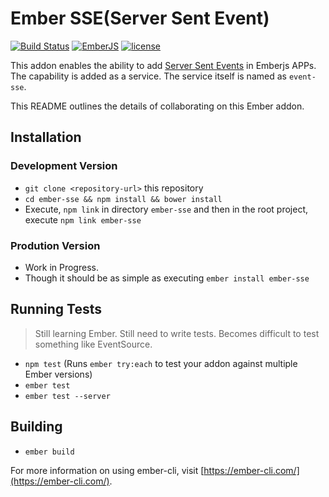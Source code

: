 # Ember SSE(Server Sent Event)

[![Build Status](https://travis-ci.org/chauhraj/ember-sse.svg?branch=master)](https://travis-ci.org/chauhraj/ember-sse)
[![EmberJS](https://img.shields.io/badge/emberjs-2.10.0-orange.svg)]()
[![license](https://img.shields.io/github/license/mashape/apistatus.svg)]()

This addon enables the ability to add [Server Sent Events](https://www.html5rocks.com/en/tutorials/eventsource/basics/) in Emberjs APPs. The capability is added as a service. The service itself is named as `event-sse`.

This README outlines the details of collaborating on this Ember addon.

## Installation

### Development Version
* `git clone <repository-url>` this repository
* `cd ember-sse && npm install && bower install`
* Execute, `npm link` in directory `ember-sse` and then in the root project, execute `npm link ember-sse`

### Prodution Version
* Work in Progress.
* Though it should be as simple as executing `ember install ember-sse`

## Running Tests

> Still learning Ember. Still need to write tests. Becomes difficult to test something like EventSource.

* `npm test` (Runs `ember try:each` to test your addon against multiple Ember versions)
* `ember test`
* `ember test --server`

## Building

* `ember build`

For more information on using ember-cli, visit [https://ember-cli.com/](https://ember-cli.com/).
